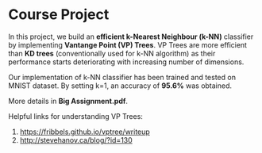 # Course Project

In this project, we build an **efficient k-Nearest Neighbour (k-NN)** classifier by implementing **Vantange Point (VP) Trees**. VP Trees are more efficient than **KD trees** (conventionally used for k-NN algorithm) as their performance starts deteriorating with increasing number of dimensions. 

Our implementation of k-NN classifier has been trained and tested on MNIST dataset. By setting k=1, an accuracy of **95.6%** was obtained.


More details in **Big Assignment.pdf**.

Helpful links for understanding VP Trees: 
  1. https://fribbels.github.io/vptree/writeup
  2. http://stevehanov.ca/blog/?id=130
